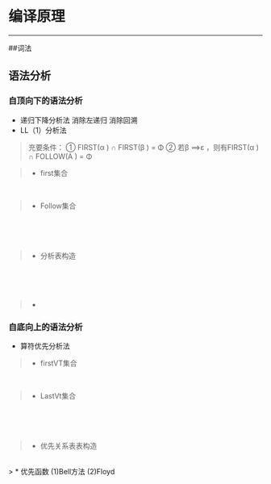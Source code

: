 # 编译原理
------
##词法
    
## 语法分析
###  自顶向下的语法分析
* 递归下降分析法
    消除左递归
    消除回溯
* LL（1）分析法
>  充要条件：
① FIRST(α ) ∩ FIRST(β )  = Φ
② 若β ==>ε ，则有FIRST(α ) ∩ FOLLOW(A ) = Φ

> * first集合

</br>

> * Follow集合

</br></br></br>

> * 分析表构造

</br></br></br>
> *  
  
###  自底向上的语法分析
* 算符优先分析法    
    
> * firstVT集合

</br>

> * LastVt集合

</br></br></br>

> * 优先关系表表构造

</br>
> *  优先函数
    (1)Bell方法
    (2)Floyd
